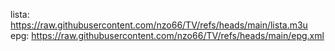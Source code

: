 lista: https://raw.githubusercontent.com/nzo66/TV/refs/heads/main/lista.m3u
epg: https://raw.githubusercontent.com/nzo66/TV/refs/heads/main/epg.xml